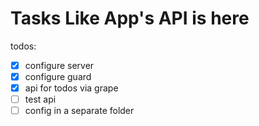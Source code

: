 # Tasks Like App's API is here

todos:

* [x] configure server
* [x] configure guard
* [x] api for todos via grape
* [ ] test api
* [ ] config in a separate folder
